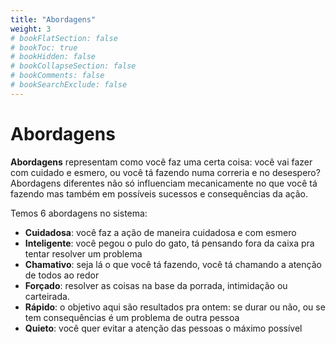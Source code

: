 ```yaml
---
title: "Abordagens"
weight: 3
# bookFlatSection: false
# bookToc: true
# bookHidden: false
# bookCollapseSection: false
# bookComments: false
# bookSearchExclude: false
---
```


# Abordagens

**Abordagens** representam como você faz uma certa coisa: você vai fazer com cuidado e esmero, ou você tá fazendo numa correria e no desespero? Abordagens diferentes não só influenciam mecanicamente no que você tá fazendo mas também em possíveis sucessos e consequências da ação.

Temos 6 abordagens no sistema:
- **Cuidadosa**: você faz a ação de maneira cuidadosa e com esmero
- **Inteligente**: você pegou o pulo do gato, tá pensando fora da caixa pra tentar resolver um problema
- **Chamativo**: seja lá o que você tá fazendo, você tá chamando a atenção de todos ao redor
- **Forçado**: resolver as coisas na base da porrada, intimidação ou carteirada.
- **Rápido**: o objetivo aqui são resultados pra ontem: se durar ou não, ou se tem consequências é um problema de outra pessoa
- **Quieto**: você quer evitar a atenção das pessoas o máximo possível
